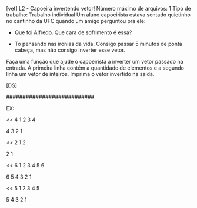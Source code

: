 [vet] L2 - Capoeira invertendo vetor!
 Número máximo de arquivos: 1
Tipo de trabalho:  Trabalho individual
Um aluno capoeirista estava sentado quietinho no cantinho da UFC quando um amigo perguntou pra ele:

- Que foi Alfredo. Que cara de sofrimento é essa?

- To pensando nas ironias da vida. Consigo passar 5 minutos de ponta cabeça, mas não consigo inverter esse vetor.

Faça uma função que ajude o capoeirista a inverter um vetor passado na entrada. A primeira linha contém a quantidade de elementos e a segundo linha um vetor de inteiros. Imprima o vetor invertido na saída.

[DS]

###########################

EX:

<<
4
1 2 3 4
>>
4 3 2 1

<<
2
1 2
>>
2 1

<<
6
1 2 3 4 5 6
>>
6 5 4 3 2 1

<<
5
1 2 3 4 5
>>
5 4 3 2 1